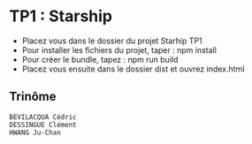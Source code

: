 # TP1 : Starship
- Placez vous dans le dossier du projet Starhip TP1
- Pour installer les fichiers du projet, taper : npm install
- Pour créer le bundle, tapez : npm run build
- Placez vous ensuite dans le dossier dist et ouvrez index.html

## Trinôme
	BEVILACQUA Cédric
	DESSINGUE Clément
	HWANG Ju-Chan